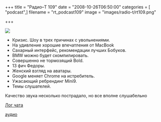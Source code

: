 +++
title = "Радио–Т 109"
date = "2008-10-26T06:50:00"
categories = [ "podcast",]
filename = "rt_podcast109"
image = "images/radio-t/rt109.png"

+++

![](https://radio-t.com/images/radio-t/rt109.png)

- Кризис. Шоу в трех причинах с увольнениями.
- На удивление хорошие впечатления от MacBook
- Сахарный интерфейс, рекомендации лучших Бобуков.
- BMW можно будет скомпилировать.
- Совершенно не тормозящий Bold.
- 13 фич Федоры.
- Женский взгляд на аватары.
- Google меняет Chrome на истребитель.
- Ужасающий ребрендинг Mini9.
- Темы слушателей.

Качество звука несколько пострадало, но все вполне слушабельно

[Лог чата](http://chat.radio-t.com/logs/radio-t-109.html)

[аудио](https://cdn.radio-t.com/rt_podcast109.mp3)
<audio src="https://cdn.radio-t.com/rt_podcast109.mp3" preload="none"></audio>
